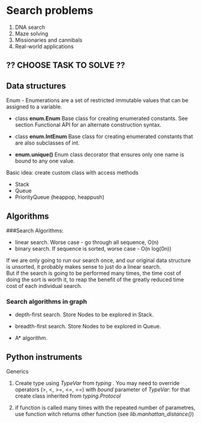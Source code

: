 # Search problems

1. DNA search 
2. Maze solving 
3. Missionaries and cannibals
4. Real-world applications

## ?? CHOOSE TASK TO SOLVE ??

## Data structures 

Enum - Enumerations are a set of restricted immutable values that can be assigned to a variable.

* class **enum.Enum**
Base class for creating enumerated constants. See section Functional API for an alternate construction syntax.

* class **enum.IntEnum**
Base class for creating enumerated constants that are also subclasses of int.

* **enum.unique()**
Enum class decorator that ensures only one name is bound to any one value.

Basic idea: create custom class with access methods
* Stack
* Queue
* PriorityQueue (heappop, heappush)

## Algorithms
###Search Algorithms:  
 - linear search. Worse case - go through all sequence, O(n)
 - binary search. If sequence is sorted, worse case - O(n log(0n))
 
 If we are only going to run our search once, and our original data structure is unsorted, it probably makes
sense to just do a linear search.   
But if the search is going to be performed many times, the time cost of doing the sort is worth it, to reap the benefit of the greatly reduced
time cost of each individual search.


### Search algorithms in graph
- depth-first search. Store Nodes to be explored in Stack. 
  
- breadth-first search. Store Nodes to be explored in Queue.

- A* algorithm. 

## Python instruments

Generics

1. Create type using *TypeVar* from *typing* . You may need to override operators (>, <, >=, <=, ==) with *bound* parameter of *TypeVar*: for that create class inherited from *typing.Protocol*

2. if function is called many  times with the repeated number of parametres, use function witch returns other function (see *lib.manhattan_distance()*)
